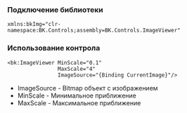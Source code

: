 ### Подключение библиотеки
```
xmlns:bkImg="clr-namespace:BK.Controls;assembly=BK.Controls.ImageViewer"
```
### Использование контрола
```
<bk:ImageViewer MinScale="0.1"
                MaxScale="4"
				ImageSource="{Binding CurrentImage}"/>
```
* ImageSource - Bitmap объект с изображением
* MinScale - Минимальное приближение
* MaxScale - Максимальное приближение
